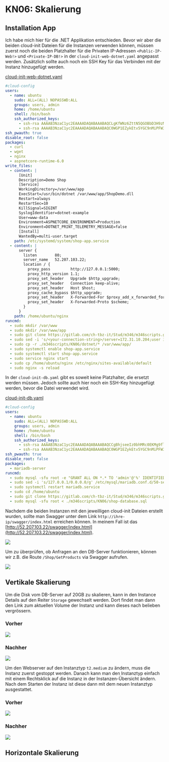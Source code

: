# KN06: Skalierung

## Installation App

Ich habe mich hier für die .NET Applikation entschieden. Bevor wir aber die beiden cloud-init Dateien für die Instanzen verwenden können, müssen zuerst noch die beiden Platzhalter für die Privaten IP-Adressen `<Public-IP-Web!>` und `<Private-IP-DB!>` in der `cloud-init-web-dotnet.yaml` angepasst werden. Zusätzlich sollte auch noch ein SSH Key für das Verbinden mit der Instanz hinzugefügt werden.

[cloud-init-web-dotnet.yaml](cloud-init/cloud-init-web-dotnet.yaml)

```yaml
#cloud-config
users:
  - name: ubuntu
    sudo: ALL=(ALL) NOPASSWD:ALL
    groups: users, admin
    home: /home/ubuntu
    shell: /bin/bash
    ssh_authorized_keys:
      - ssh-rsa AAAAB3NzaC1yc2EAAAADAQABAAABAQCLgKfWNz6ZttN5QGOBbD3H9zMlLSE7aHZhjaKNTfz+H604Lv5l1De+3rDLXB9/JXm7xJt64FJNUEUhQwOES/7JkHz4gSZKuOsHAWBgzsUxGZHak5wrn7QK1Cq4xdvn0VCS1YtrA7ybyVr7tr0x7XTCi+0bP2Yj/kGQjioukhTAC54EcVVRxSdfTIDV+3T/SyD1G7Hyrstu8HzSokU9YQHzc7Y83w2oa9l+xsQZOAjSiXhYYRGk+uyDHarDE95jaq65hx+kHjTdE6bYQXRvSyoKGJF50ST9mWP26FxD1vCOp1oULU6tF4RFtUcBqETS/BX00uEIl17RxIgGdek0he7T aws-key
      - ssh-rsa AAAAB3NzaC1yc2EAAAADAQABAAABAQC0WGP1EZykEtv5YGC9nMiPFW3U3DmZNzKFO5nEu6uozEHh4jLZzPNHSrfFTuQ2GnRDSt+XbOtTLdcj26+iPNiFoFha42aCIzYjt6V8Z+SQ9pzF4jPPzxwXfDdkEWylgoNnZ+4MG1lNFqa8aO7F62tX0Yj5khjC0Bs7Mb2cHLx1XZaxJV6qSaulDuBbLYe8QUZXkMc7wmob3PM0kflfolR3LE7LResIHWa4j4FL6r5cQmFlDU2BDPpKMFMGUfRSFiUtaWBNXFOWHQBC2+uKmuMPYP4vJC9sBgqMvPN/X2KyemqdMvdKXnCfrzadHuSSJYEzD64Cve5Zl9yVvY4AqyBD aws-key
ssh_pwauth: true
disable_root: false
packages:
  - curl
  - wget
  - nginx
  - aspnetcore-runtime-6.0
write_files:
  - content: |
      [Unit]
      Description=Demo Shop
      [Service]
      WorkingDirectory=/var/www/app
      ExecStart=/usr/bin/dotnet /var/www/app/ShopDemo.dll
      Restart=always
      RestartSec=10
      KillSignal=SIGINT
      SyslogIdentifier=dotnet-example
      User=www-data
      Environment=ASPNETCORE_ENVIRONMENT=Production
      Environment=DOTNET_PRINT_TELEMETRY_MESSAGE=false
      [Install]
      WantedBy=multi-user.target
    path: /etc/systemd/system/shop-app.service
  - content: |
      server {
        listen        80;
        server_name   52.207.103.22;
        location / {
          proxy_pass         http://127.0.0.1:5000;
          proxy_http_version 1.1;
          proxy_set_header   Upgrade $http_upgrade;
          proxy_set_header   Connection keep-alive;
          proxy_set_header   Host $host;
          proxy_cache_bypass $http_upgrade;
          proxy_set_header   X-Forwarded-For $proxy_add_x_forwarded_for;
          proxy_set_header   X-Forwarded-Proto $scheme;
        }
      }
    path: /home/ubuntu/nginx
runcmd:
  - sudo mkdir /var/www
  - sudo mkdir /var/www/app
  - sudo git clone https://gitlab.com/ch-tbz-it/Stud/m346/m346scripts.git
  - sudo sed -i 's/<your-connection-string>/server=172.31.10.204;user id=admin;password=password;database=shop/g' ./m346scripts/KN06/dotnet/appsettings.json
  - sudo cp -r ./m346scripts/KN06/dotnet/* /var/www/app/
  - sudo systemctl enable shop-app.service
  - sudo systemctl start shop-app.service
  - sudo service nginx start
  - sudo cp /home/ubuntu/nginx /etc/nginx/sites-available/default
  - sudo nginx -s reload
```

In der `cloud-init-db.yaml` gibt es soweit keine Platzhalter, die ersetzt werden müssen. Jedoch sollte auch hier noch ein SSH-Key hinzugefügt werden, bevor die Datei verwendet wird.

[cloud-init-db.yaml](cloud-init/cloud-init-db.yaml)

```yaml
#cloud-config
users:
  - name: ubuntu
    sudo: ALL=(ALL) NOPASSWD:ALL
    groups: users, admin
    home: /home/ubuntu
    shell: /bin/bash
    ssh_authorized_keys:
      - ssh-rsa AAAAB3NzaC1yc2EAAAADAQABAAABAQCCgBhjseeIz0bhMRc0EKMg9flJnsk1fKqZ7yK9Pq/T9zlN30JsjHYL9O8vvJBGlGR2Adw2X7w8MmIse6yB9uidP5RK3TJqUcf06gO4S9vUpdNMS1p9g4TIrirU/r317ziMkwICVp73IOoL/+hCfabFCUBR2KntQwgqVblJMtvv2XlrJOYtMuBdiej5SA8eIzTxxBp1Up3D0UX5hLw3qCh/FRwV7o2m/KM4xPmwWwiK1vMqPHSplJc8X2lzmp87GBEPbGHnFoiJahwfdGI54kiBrhgsDLBOFEoNEWPad/e/h/MwNlAoLImibz+KeRWkLtqW1qVJJBJyzapXgFxxIVUn aws-key
      - ssh-rsa AAAAB3NzaC1yc2EAAAADAQABAAABAQC0WGP1EZykEtv5YGC9nMiPFW3U3DmZNzKFO5nEu6uozEHh4jLZzPNHSrfFTuQ2GnRDSt+XbOtTLdcj26+iPNiFoFha42aCIzYjt6V8Z+SQ9pzF4jPPzxwXfDdkEWylgoNnZ+4MG1lNFqa8aO7F62tX0Yj5khjC0Bs7Mb2cHLx1XZaxJV6qSaulDuBbLYe8QUZXkMc7wmob3PM0kflfolR3LE7LResIHWa4j4FL6r5cQmFlDU2BDPpKMFMGUfRSFiUtaWBNXFOWHQBC2+uKmuMPYP4vJC9sBgqMvPN/X2KyemqdMvdKXnCfrzadHuSSJYEzD64Cve5Zl9yVvY4AqyBD aws-key
ssh_pwauth: true
disable_root: false
packages:
  - mariadb-server
runcmd:
  - sudo mysql -sfu root -e "GRANT ALL ON *.* TO 'admin'@'%' IDENTIFIED BY 'password' WITH GRANT OPTION;"
  - sudo sed -i 's/127.0.0.1/0.0.0.0/g' /etc/mysql/mariadb.conf.d/50-server.cnf
  - sudo systemctl restart mariadb.service
  - sudo cd /home/ubuntu
  - sudo git clone https://gitlab.com/ch-tbz-it/Stud/m346/m346scripts.git
  - sudo mysql -sfu root < ./m346scripts/KN06/shop-database.sql
```

Nachdem die beiden Instanzen mit den jeweilligen cloud-init Dateien erstellt wurden, sollte man Swagger unter dem Link `http://ihre-ip/swagger/index.html` erreichen können. In meinem Fall ist das [http://52.207.103.22/swagger/index.html](http://52.207.103.22/swagger/index.html).

![](img/screenshot_browser_swagger.png)

Um zu überprüfen, ob Anfragen an den DB-Server funktionieren, können wir z.B. die Route `/Shop/GetProducts` via Swagger aufrufen.

![](img/screenshot_browser_swagger_products.png)

## Vertikale Skalierung

<!-- Skalieren Sie nun ihren Datenbankserver und erweitern Sie die Disk auf 20GB. Dies machen Sie im
laufenden Betrieb.
Skalieren Sie nun auch ihren Webserver und Verwenden Sie die den Instanztyp t2.medium. -->

Um die Disk vom DB-Server auf 20GB zu skalieren, kann in den Instance Details auf den Reiter `Storage` gewechselt werden. Dort findet man dann den Link zum aktuellen Volume der Instanz und kann dieses nach belieben vergrössern.

### Vorher

![](img/screenshot_aws_ec2_db_instance_details_vertical_before.png)

### Nachher

![](img/screenshot_aws_ec2_db_instance_details_vertical_after.png)

Um den Webserver auf den Instanztyp `t2.medium` zu ändern, muss die Instanz zuerst gestoppt werden. Danach kann man den Instanztyp einfach mit einem Rechtsklick auf die Instanz in der Instanzen-Übersicht ändern. Nach dem Starten der Instanz ist diese dann mit dem neuen Instanztyp ausgestattet.

### Vorher

![](img/screenshot_aws_ec2_web_instance_details_vertical_before.png)

### Nachher

![](img/screenshot_aws_ec2_web_instance_details_vertical_after.png)

## Horizontale Skalierung
